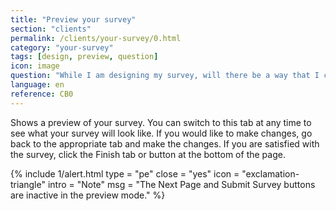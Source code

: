 ```yaml
---
title: "Preview your survey"
section: "clients"
permalink: /clients/your-survey/0.html
category: "your-survey"
tags: [design, preview, question]
icon: image
question: "While I am designing my survey, will there be a way that I can also preview it from the view of respondent rather than survey designer?"
language: en
reference: CB0
---
```


Shows a preview of your survey. You can switch to this tab at any time to see what your survey will look like. If you would like to make changes, go back to the appropriate tab and make the changes. If you are satisfied with the survey, click the Finish tab or button at the bottom of the page.

{% include 1/alert.html type = "pe" close = "yes" icon = "exclamation-triangle" intro = "Note" msg = "The Next Page and Submit Survey buttons are inactive in the preview mode." %}
